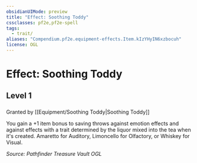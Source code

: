 ```yaml
---
obsidianUIMode: preview
title: "Effect: Soothing Toddy"
cssclasses: pf2e,pf2e-spell
tags:
  - trait/
aliases: "Compendium.pf2e.equipment-effects.Item.kIzYHyIN6xzbocuh"
license: OGL
---
```

# Effect: Soothing Toddy
## Level 1
### 






Granted by [[Equipment/Soothing Toddy|Soothing Toddy]]

You gain a +1 item bonus to saving throws against emotion effects and against effects with a trait determined by the liquor mixed into the tea when it's created. Amaretto for Auditory, Limoncello for Olfactory, or Whiskey for Visual.

*Source: Pathfinder Treasure Vault*
*OGL*